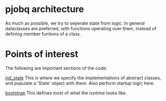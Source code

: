 # pjobq architecture

As much as possible, we try to seperate state from logic.
In general dataclasses are preferred, with functions operating over them, instead of defining member funtions of a class.

# Points of interest
The following are important sections of the code:

[init_state](../pjobq/runtime/init_state.py)
This is where we specify the implementations of abstract classes, and populate a 'State' object with them.
Also perform startup logic here.

[bootstrap](../pjobq/bootstrap.py)
This defines most of what the runtime looks like.

